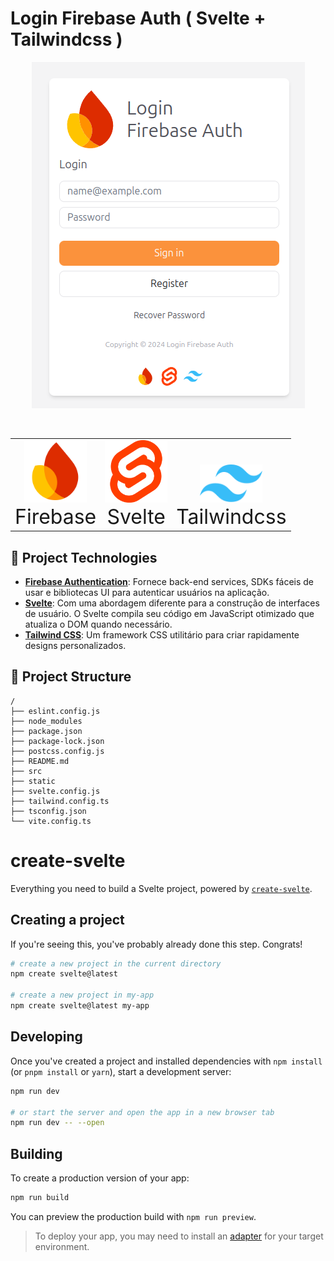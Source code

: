 # Login Firebase Auth ( Svelte + Tailwindcss )

<p align="center">
<img src="./github/tela.png" alt="" width="">
</p>
<br>

<table width="100%" align="center" boder=0>
    <tr>
        <td align="center" style="vertical-align: bottom;">
            <img src="./github/logo-firebase.svg" alt="Firebase logo" width="100"/>
            <br>
            <span style="font-size: 2rem;">Firebase</span>
        </td>
        <td align="center" style="vertical-align: bottom;">
            <img src="./github/logo-svelte.svg" alt="Svelte logo" width="100"/>
            <br>
            <span style="font-size: 2rem;">Svelte</span>
        </td>
        <td align="center" style="vertical-align: bottom;">
            <img src="./github/logo-tailwindcss.svg" alt="Tailwindcss logo" width="100"/>
            <br>
            <span style="font-size: 2rem;">Tailwindcss</span>
        </td>
    </tr>
</table>

## 🚀 Project Technologies
- **[Firebase Authentication](https://firebase.google.com/docs/auth)**: Fornece back-end services, SDKs fáceis de usar e bibliotecas UI para autenticar usuários na aplicação.
- **[Svelte](https://svelte.dev/)**: Com uma abordagem diferente para a construção de interfaces de usuário. O Svelte compila seu código em JavaScript otimizado que atualiza o DOM quando necessário.
- **[Tailwind CSS](https://tailwindcss.com/)**: Um framework CSS utilitário para criar rapidamente designs personalizados.

## 🚀 Project Structure
```text
/
├── eslint.config.js
├── node_modules
├── package.json
├── package-lock.json
├── postcss.config.js
├── README.md
├── src
├── static
├── svelte.config.js
├── tailwind.config.ts
├── tsconfig.json
└── vite.config.ts

```
# create-svelte

Everything you need to build a Svelte project, powered by [`create-svelte`](https://github.com/sveltejs/kit/tree/main/packages/create-svelte).

## Creating a project

If you're seeing this, you've probably already done this step. Congrats!

```bash
# create a new project in the current directory
npm create svelte@latest

# create a new project in my-app
npm create svelte@latest my-app
```

## Developing

Once you've created a project and installed dependencies with `npm install` (or `pnpm install` or `yarn`), start a development server:

```bash
npm run dev

# or start the server and open the app in a new browser tab
npm run dev -- --open
```

## Building

To create a production version of your app:

```bash
npm run build
```

You can preview the production build with `npm run preview`.

> To deploy your app, you may need to install an [adapter](https://kit.svelte.dev/docs/adapters) for your target environment.

